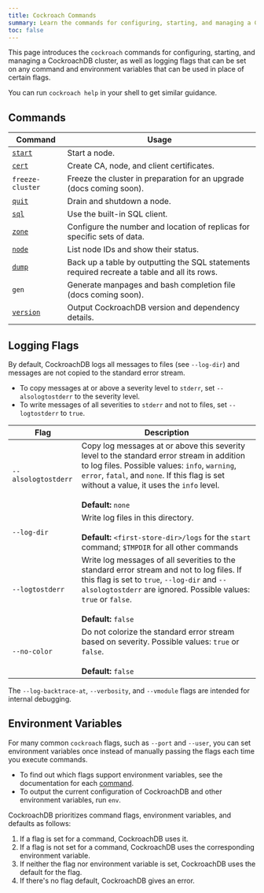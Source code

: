 ```yaml
---
title: Cockroach Commands
summary: Learn the commands for configuring, starting, and managing a CockroachDB cluster.
toc: false
---
```


This page introduces the `cockroach` commands for configuring, starting, and managing a CockroachDB cluster, as well as logging flags that can be set on any command and environment variables that can be used in place of certain flags.

You can run `cockroach help` in your shell to get similar guidance.

<div id="toc"></div>

## Commands

Command | Usage
--------|----
[`start`](start-a-node.html) | Start a node.
[`cert`](create-security-certificates.html) | Create CA, node, and client certificates.
`freeze-cluster` | Freeze the cluster in preparation for an upgrade (docs coming soon).
[`quit`](stop-a-node.html) | Drain and shutdown a node.
[`sql`](use-the-built-in-sql-client.html) | Use the built-in SQL client.
[`zone`](configure-replication-zones.html) | Configure the number and location of replicas for specific sets of data.
[`node`](view-node-details.html) | List node IDs and show their status.
[`dump`](back-up-and-restore-data.html) | Back up a table by outputting the SQL statements required recreate a table and all its rows.
`gen` | Generate manpages and bash completion file (docs coming soon).
[`version`](view-version-details.html) | Output CockroachDB version and dependency details.

## Logging Flags

By default, CockroachDB logs all messages to files (see `--log-dir`) and messages are not copied to the standard error stream. 

- To copy messages at or above a severity level to `stderr`, set `--alsologtostderr` to the severity level.
- To write messages of all severities to `stderr` and not to files, set `--logtostderr` to `true`. 

Flag | Description
-----|------------
`--alsologtostderr` | Copy log messages at or above this severity level to the standard error stream in addition to log files. Possible values: `info`, `warning`, `error`, `fatal`, and `none`. If this flag is set without a value, it uses the `info` level. <br><br>**Default:** `none`
`--log-dir` | Write log files in this directory. <br><br> **Default:** `<first-store-dir>/logs` for the `start` command; `$TMPDIR` for all other commands  
`--logtostderr` |  Write log messages of all severities to the standard error stream and not to log files. If this flag is set to `true`, `--log-dir` and `--alsologtostderr` are ignored. Possible values: `true` or `false`.<br><br>**Default:** `false`
`--no-color` | Do not colorize the standard error stream based on severity. Possible values: `true` or `false`. <br><br>**Default:** `false`   

The `--log-backtrace-at`, `--verbosity`, and `--vmodule` flags are intended for internal debugging. 

## Environment Variables

For many common `cockroach` flags, such as `--port` and `--user`, you can set environment variables once instead of manually passing the flags each time you execute commands. 

- To find out which flags support environment variables, see the documentation for each [command](#commands). 
- To output the current configuration of CockroachDB and other environment variables, run `env`. 

CockroachDB prioritizes command flags, environment variables, and defaults as follows:

1. If a flag is set for a command, CockroachDB uses it.
2. If a flag is not set for a command, CockroachDB uses the corresponding environment variable.
3. If neither the flag nor environment variable is set, CockroachDB uses the default for the flag.
4. If there's no flag default, CockroachDB gives an error.
